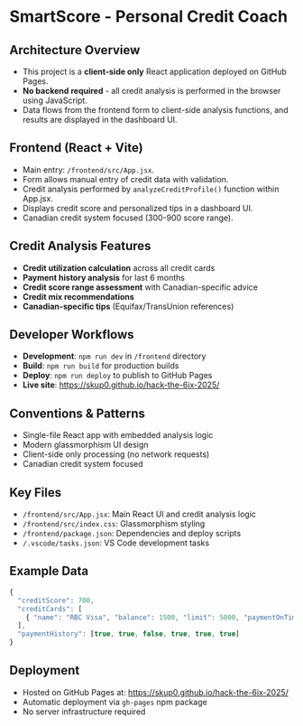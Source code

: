 <!-- Use this file to provide workspace-specific custom instructions to Copilot. For more details, visit https://code.visualstudio.com/docs/copilot/copilot-customization#_use-a-githubcopilotinstructionsmd-file -->

# SmartScore - Personal Credit Coach

## Architecture Overview
- This project is a **client-side only** React application deployed on GitHub Pages.
- **No backend required** - all credit analysis is performed in the browser using JavaScript.
- Data flows from the frontend form to client-side analysis functions, and results are displayed in the dashboard UI.

## Frontend (React + Vite)
- Main entry: `/frontend/src/App.jsx`.
- Form allows manual entry of credit data with validation.
- Credit analysis performed by `analyzeCreditProfile()` function within App.jsx.
- Displays credit score and personalized tips in a dashboard UI.
- Canadian credit system focused (300-900 score range).

## Credit Analysis Features
- **Credit utilization calculation** across all credit cards
- **Payment history analysis** for last 6 months
- **Credit score range assessment** with Canadian-specific advice
- **Credit mix recommendations**
- **Canadian-specific tips** (Equifax/TransUnion references)

## Developer Workflows
- **Development**: `npm run dev` in `/frontend` directory
- **Build**: `npm run build` for production builds
- **Deploy**: `npm run deploy` to publish to GitHub Pages
- **Live site**: https://skup0.github.io/hack-the-6ix-2025/

## Conventions & Patterns
- Single-file React app with embedded analysis logic
- Modern glassmorphism UI design
- Client-side only processing (no network requests)
- Canadian credit system focused

## Key Files
- `/frontend/src/App.jsx`: Main React UI and credit analysis logic
- `/frontend/src/index.css`: Glassmorphism styling
- `/frontend/package.json`: Dependencies and deploy scripts
- `/.vscode/tasks.json`: VS Code development tasks

## Example Data
```javascript
{
  "creditScore": 700,
  "creditCards": [
    { "name": "RBC Visa", "balance": 1500, "limit": 5000, "paymentOnTime": true }
  ],
  "paymentHistory": [true, true, false, true, true, true]
}
```

## Deployment
- Hosted on GitHub Pages at: https://skup0.github.io/hack-the-6ix-2025/
- Automatic deployment via `gh-pages` npm package
- No server infrastructure required

